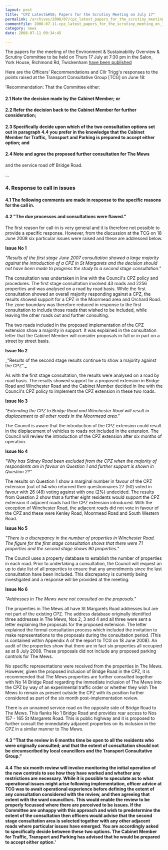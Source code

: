 ```yaml
---
layout: post
title: "CPZ Latest&#58; Papers for the Scrutiny Meeting on July 17"
permalink: /archives/2008/07/cpz_latest_papers_for_the_scrutiny_meeting_on_july.html
commentfile: 2008-07-11-cpz_latest_papers_for_the_scrutiny_meeting_on_july
category: news
date: 2008-07-11 09:34:45

---
```


The papers for the meeting of the Environment & Sustainability Overview & Scrutiny Committee to be held on Thurs 17 July at 7:30 pm in the Salon, York House, Richmond Rd, Twickenham [have been published](http://cabnet.richmond.gov.uk/Published/C00000168/M00002081/$$ADocPackPublic.pdf)

Here are the Officers' Recommendations and Cllr Trigg's responses to the points raised at the Transport Consultative Group \[TCG\] on June 18:

<div markdown="1" class="box">
'Recommendation: That the Committee either:

#### 2.1 Note the decision made by the Cabinet Member; or

#### 2.2 Refer the decision back to the Cabinet Member for further consideration;

#### 2.3 Specifically decide upon which of the two consultation options set out in paragraph 4.4 you prefer in the knowledge that the Cabinet Member for Traffic, Transport and Parking is prepared to accept either option; and

#### 2.4 Note and agree the proposed further consultation for The Mews
and the service road off Bridge Road.

...

### 4. Response to call in issues

#### 4.1 The following comments are made in response to the specific reasons for the call in.

#### 4.2 "The due processes and consultations were flawed."

The first reason for call-in is very general and it is therefore not possible to
provide a specific response. However, from the discussion at the TCG on 18
June 2008 six particular issues were raised and these are addressed below.

**Issue No 1**

*"Results of the first stage June 2007 consultation showed a large majority against the introduction of a CPZ in St Margarets and the decision should not have been made to progress the study to a second stage consultation."*

The consultation was undertaken in line with the Council's CPZ policy and procedures. The first stage consultation involved 43 roads and 2256 properties and was analysed on a road by road basis. While the first consultation showed an overall majority responding against a CPZ, the results showed support for a CPZ in the Moormead area and Orchard Road. The zone boundary was therefore reduced in response to the first consultation to include those roads that wished to be included, while leaving the other roads out and further consulting.

The two roads included in the proposed implementation of the CPZ extension show a majority in support. It was explained in the consultation letter that the Cabinet Member will consider proposals in full or in part on a street by street basis.

**Issue No 2**

\_"Results of the second stage results continue to show a majority against the
CPZ".\_

As with the first stage consultation, the results were analysed on a road by road basis. The results showed support for a proposed extension in Bridge Road and Winchester Road and the Cabinet Member decided in line with the Council's CPZ policy to implement the CPZ extension in these two roads.

**Issue No 3**

*"Extending the CPZ to Bridge Road and Winchester Road will result in displacement to all other roads in the Moormead area."*

The Council is aware that the introduction of the CPZ extension could result
in the displacement of vehicles to roads not included in the extension. The
Council will review the introduction of the CPZ extension after six months of
operation.

**Issue No 4**

*"Why has Sidney Road been excluded from the CPZ when the majority of respondents are in favour on Question 1 and further support is shown in Question 2?"*

The results on Question 1 show a marginal number in favour of the CPZ extension (out of 54 who returned their questionnaires 27 (50) voted in favour with 26 (48) voting against with one (2%) undecided. The results from Question 2 show that a further eight residents would support the CPZ extension if adjacent roads had the CPZ extension introduced. With the exception of Winchester Road, the adjacent roads did not vote in favour of the CPZ and these were Kenley Road, Moormead Road and South Western Road.

**Issue No 5**

*"There is a discrepancy in the number of properties in Winchester Road. The figure for the first stage consultation shows that there were 71 properties and the second stage shows 90 properties."*

The Council uses a property database to establish the number of properties in each road. Prior to undertaking a consultation, the Council will request an up to date list of all properties to ensure that any amendments since the last consultation have been included. This discrepancy is currently being investigated and a response will be provided at the meeting.

**Issue No 6**

*"Addresses in The Mews were not consulted on the proposals."*

The properties in The Mews all have St Margarets Road addresses but are not part of the existing CPZ. The address database originally identified three addresses in The Mews, Nos 2, 3 and 4 and all three were sent a letter explaining the proposals for the proposed extension. The letter explained the formal consultation process which included the invitation to make representations to the proposals during the consultation period. (This is contained within Appendix A of the report to TCG on 18 June 2008). An audit of the properties show that there are in fact six properties all occupied as at 8 July 2008. These proposals did not include any proposed parking controls for The Mews.

No specific representations were received from the properties in The Mews. However, given the proposed inclusion of Bridge Road in the CPZ, it is recommended that The Mews properties are further consulted together with No 14 Bridge Road regarding the immediate inclusion of The Mews into the CPZ by way of an experimental traffic order or whether they wish The Mews to remain as present outside the CPZ with its position further considered as part of the six month post-implementation review.

There is an unnamed service road on the opposite side of Bridge Road to The Mews. This flanks No 1 Bridge Road and provides rear access to Nos 157 - 165 St Margarets Road. This is public highway and it is proposed to further consult the immediately adjacent properties on its inclusion in the CPZ in a similar manner to The Mews.

#### 4.3 "That the review in 6 months time be open to all the residents who were originally consulted; and that the extent of consultation should not be circumscribed by local councillors and the Transport Consultative Group."

#### 4.4 The six month review will involve monitoring the initial operation of the new controls to see how they have worked and whether any restrictions are necessary. While it is possible to speculate as to what operational issues might arise following implementation, officer advice at TCG was to await operational experience before defining the extent of any consultation considered with the review, and then agreeing that extent with the ward councillors. This would enable the review to be properly focussed where there are perceived to be issues. If the Committee are unhappy with this approach and wish to predetermine the extent of the consultation then officers would advise that the second stage consultation area is selected together with any other adjacent roads where particular issues have emerged. You are accordingly asked to specifically decide between these two options. The Cabinet Member for Traffic, Transport and Parking has advised that he would be prepared to accept either option.'

</div>
